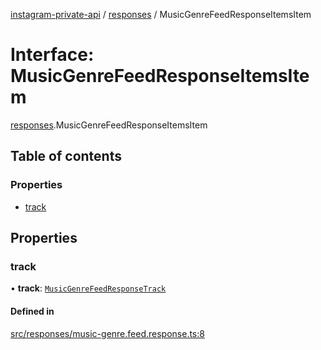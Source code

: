 [instagram-private-api](../../README.md) / [responses](../../modules/responses.md) / MusicGenreFeedResponseItemsItem

# Interface: MusicGenreFeedResponseItemsItem

[responses](../../modules/responses.md).MusicGenreFeedResponseItemsItem

## Table of contents

### Properties

- [track](MusicGenreFeedResponseItemsItem.md#track)

## Properties

### track

• **track**: [`MusicGenreFeedResponseTrack`](MusicGenreFeedResponseTrack.md)

#### Defined in

[src/responses/music-genre.feed.response.ts:8](https://github.com/Nerixyz/instagram-private-api/blob/b3351b9/src/responses/music-genre.feed.response.ts#L8)
